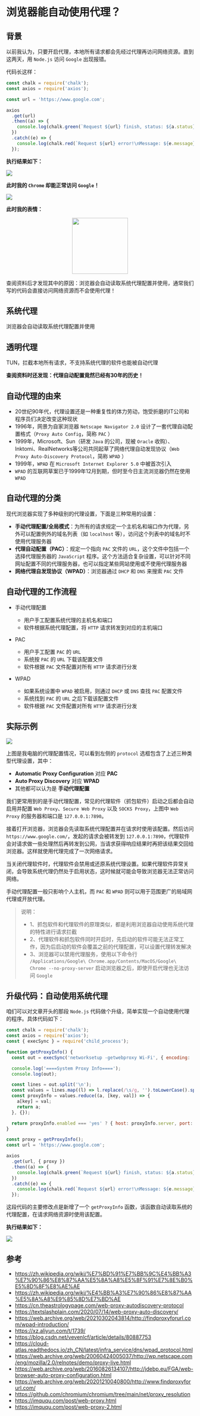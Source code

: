 # 浏览器能自动使用代理？

## 背景
以前我认为，只要开启代理，本地所有请求都会先经过代理再访问网络资源。直到这两天，用 `Node.js` 访问 `Google` 出现报错。

代码长这样：
```javascript
const chalk = require('chalk');
const axios = require('axios');

const url = 'https://www.google.com';

axios
  .get(url)
  .then((a) => {
    console.log(chalk.green(`Request ${url} finish, status: ${a.status}.`));
  })
  .catch((e) => {
    console.log(chalk.red(`Request ${url} error!\nMessage: ${e.message}.`));
  });
```

**执行结果如下：**

![](1655640870706.png)

**此时我的 `Chrome` 却能正常访问 `Google`！**

![](1655549675525.png)

**此时我的表情：**

<div align="center"><img src="1655552134144.png" width="150px"></div>

查阅资料后才发现其中的原因：浏览器会自动读取系统代理配置并使用，通常我们写的代码会直接访问网络资源而不会使用代理！

## 系统代理
浏览器会自动读取系统代理配置并使用

## 透明代理
TUN，拦截本地所有请求，不支持系统代理的软件也能被自动代理

**查阅资料时还发现：代理自动配置竟然已经有30年的历史！**

## 自动代理的由来
- 20世纪90年代，代理设置还是一种重复性的体力劳动，饱受折磨的IT公司和程序员们决定改变这种现状
- 1996年，网景为自家浏览器 `Netscape Navigator 2.0` 设计了一套代理自动配置格式（`Proxy Auto Config`，简称 `PAC` ）
- 1999年，Microsoft、Sun（研发 `Java` 的公司，现被 `Oracle` 收购）、Inktomi、RealNetworks等公司共同起草了网络代理自动发现协议（`Web Proxy Auto-Discovery Protocol`，简称 `WPAD` ）
- 1999年，`WPAD` 在 `Microsoft Internet Explorer 5.0` 中被首次引入
- `WPAD` 的互联网草案已于1999年12月到期，但时至今日主流浏览器仍然在使用 `WPAD`

## 自动代理的分类
现代浏览器实现了多种级别的代理设置，下面是三种常用的设置：

- **手动代理配置/全局模式**：为所有的请求规定一个主机名和端口作为代理，另外可以配置例外的域名列表（如 `localhost` 等），访问这个列表中的域名时不使用代理服务器
- **代理自动配置（PAC）**：规定一个指向 `PAC` 文件的 `URL`，这个文件中包括一个选择代理服务器的 `JavaScript` 程序。这个方法适合复杂设置，可以针对不同网址配置不同的代理服务器，也可以指定某些网站使用或不使用代理服务器
- **网络代理自发现协议（WPAD）**：浏览器通过 `DHCP` 和 `DNS` 来搜索 `PAC` 文件

## 自动代理的工作流程
- 手动代理配置
  - 用户手工配置系统代理的主机名和端口
  - 软件根据系统代理配置，将 `HTTP` 请求转发到对应的主机端口

- PAC
  - 用户手工配置 `PAC` 的 `URL`
  - 系统按 `PAC` 的 `URL` 下载该配置文件
  - 软件根据 `PAC` 文件配置对所有 `HTTP` 请求进行分发

- WPAD
  - 如果系统设置中 `WPAD` 被启用，则通过 `DHCP` 或 `DNS` 查找 `PAC` 配置文件
  - 系统找到 `PAC` 的 `URL` 之后下载该配置文件
  - 软件根据 `PAC` 文件配置对所有 `HTTP` 请求进行分发

## 实际示例
![](1655634081705.png)

上图是我电脑的代理配置情况，可以看到左侧的 `protocol` 选框包含了上述三种类型代理设置，其中：
- **Automatic Proxy Configuration** 对应 **PAC**
- **Auto Proxy Discovery** 对应 **WPAD**
- 其他都可以认为是 **手动代理配置**

我们更常用到的是手动代理配置，常见的代理软件（抓包软件）启动之后都会自动启用并配置 `Web Proxy`、`Secure Web Proxy` 以及 `SOCKS Proxy`，上图中 `Web Proxy` 的服务器和端口是 `127.0.0.1:7890`。

接着打开浏览器，浏览器会先读取系统代理配置并在请求时使用该配置。然后访问 `https://www.google.com/`，发起的请求会被转发到 `127.0.0.1:7890`，代理软件会对请求做一些处理然后再转发到公网，当请求获得响应结果时再把该结果交回给浏览器。这样就使用代理完成了一次网络请求。

当关闭代理软件时，代理软件会禁用或还原系统代理设置。如果代理软件异常关闭，会导致系统代理仍然处于启用状态，这时候就可能会导致浏览器无法正常访问网络。

手动代理配置一般只影响个人主机，而 `PAC` 和 `WPAD` 则可以用于范围更广的局域网代理或开放代理。

> 说明：
> - 1、抓包软件和代理软件的原理类似，都是利用浏览器自动使用系统代理的特性进行请求拦截
> - 2、代理软件和抓包软件同时开启时，先启动的软件可能无法正常工作，因为后启动的软件会覆盖之前的代理配置，可以设置代理转发解决
> - 3、浏览器可以禁用代理服务，使用以下命令行 `/Applications/Google\ Chrome.app/Contents/MacOS/Google\ Chrome --no-proxy-server` 启动浏览器之后，即使开启代理也无法访问 `Google` 

## 升级代码：自动使用系统代理
咱们可以对文章开头的那段 `Node.js` 代码做个升级，简单实现一个自动使用代理的程序。具体代码如下：

```javascript
const chalk = require('chalk');
const axios = require('axios');
const { execSync } = require('child_process');

function getProxyInfo() {
  const out = execSync('networksetup -getwebproxy Wi-Fi', { encoding: 'utf8' });

  console.log('====System Proxy Info====');
  console.log(out);

  const lines = out.split('\n');
  const values = lines.map((l) => l.replace(/\s/g, '').toLowerCase().split(':'));
  const proxyInfo = values.reduce((a, [key, val]) => {
    a[key] = val;
    return a;
  }, {});

  return proxyInfo.enabled === 'yes' ? { host: proxyInfo.server, port: +proxyInfo.port } : null;
}

const proxy = getProxyInfo();
const url = 'https://www.google.com';

axios
  .get(url, { proxy })
  .then((a) => {
    console.log(chalk.green(`Request ${url} finish, status: ${a.status}.`));
  })
  .catch((e) => {
    console.log(chalk.red(`Request ${url} error!\nMessage: ${e.message}.`));
  });
```

这段代码的主要修改点是新增了一个 `getProxyInfo` 函数，该函数自动读取系统的代理配置，在请求网络资源时使用该配置。

**执行结果如下：**

![](1655640686936.png)


## 参考
- https://zh.wikipedia.org/wiki/%E7%BD%91%E7%BB%9C%E4%BB%A3%E7%90%86%E8%87%AA%E5%8A%A8%E5%8F%91%E7%8E%B0%E5%8D%8F%E8%AE%AE
- https://zh.wikipedia.org/wiki/%E4%BB%A3%E7%90%86%E8%87%AA%E5%8A%A8%E9%85%8D%E7%BD%AE
- https://cn.theastrologypage.com/web-proxy-autodiscovery-protocol
- https://textslashplain.com/2020/07/14/web-proxy-auto-discovery/
- https://web.archive.org/web/20210302043814/http://findproxyforurl.com/wpad-introduction/
- https://xz.aliyun.com/t/1739/
- https://blog.csdn.net/vevenlcf/article/details/80887753
- https://cloud-atlas.readthedocs.io/zh_CN/latest/infra_service/dns/wpad_protocol.html
- https://web.archive.org/web/20060424005037/http://wp.netscape.com/eng/mozilla/2.0/relnotes/demo/proxy-live.html
- https://web.archive.org/web/20160826134107/http://jdebp.eu/FGA/web-browser-auto-proxy-configuration.html
- https://web.archive.org/web/20201210040800/http://www.findproxyforurl.com/
- https://github.com/chromium/chromium/tree/main/net/proxy_resolution
- https://imququ.com/post/web-proxy.html
- https://imququ.com/post/web-proxy-2.html